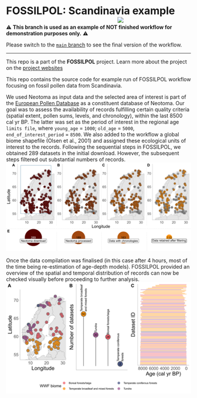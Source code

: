 # FOSSILPOL: Scandinavia example<img src="https://hope-uib-bio.github.io/FOSSILPOL-website/figures/Logo%20FOSSILPOL%20regular%20-%20600ppi.png" align="right" width="200" />


⚠️ **This branch is used as an example of NOT finished workflow for demonstration purposes only.** ⚠️

Please switch to the [`main` branch](https://github.com/HOPE-UIB-BIO/FOSSILPOL-example-Scandinavia/tree/main) to see the final version of the workflow.

-----

This repo is a part of the **FOSSILPOL** project. Learn more about the project on the [project websites](https://hope-uib-bio.github.io/FOSSILPOL-website/)

This repo contains the source code for example run of FOSSILPOL workflow focusing on fossil pollen data from Scandinavia.

We used Neotoma as input data and the selected area of interest is part of the [European Pollen Database](http://www.europeanpollendatabase.net/) as a constituent database of Neotoma. Our goal was to assess the availability of records fulfilling certain quality criteria (spatial extent, pollen sums, levels, and chronology), within the last 8500 cal yr BP. The latter was set as the period of interest in the regional age `limits file`, where `young_age` = `1000`; `old_age` = `5000`, `end_of_interest_period` = `8500`. We also added to the workflow a global biome shapefile (Olsen et al., 2001) and assigned these ecological units of interest to the records. Following the sequential steps in FOSSILPOL, we obtained 289 datasets in the initial download. However, the subsequent steps filtered out substantial numbers of records.
![Data filtering](Outputs/Figures/Supplementary/Data_filtering-manual_edit.png)

Once the data compilation was finalised (in this case after 4 hours, most of the time being re-estimation of age-depth models). FOSSILPOL provided an overview of the spatial and temporal distribution of records can now be checked visually before proceeding to further analysis.
![graphical summary](Outputs/Meta_and_references/graphical_summary_2023-01-22_manual_edit.png)

